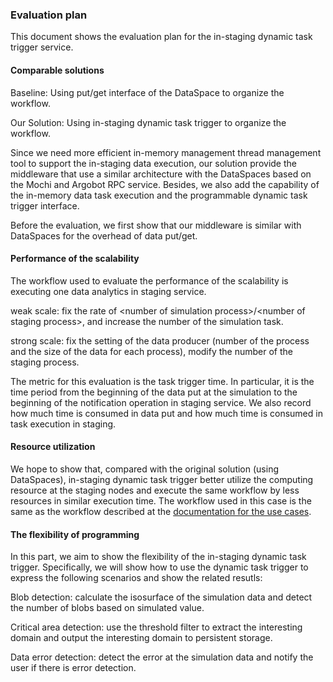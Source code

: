 ### Evaluation plan

This document shows the evaluation plan for the in-staging dynamic task trigger service.

#### Comparable solutions

Baseline: Using put/get interface of the DataSpace to organize the workflow.

Our Solution: Using in-staging dynamic task trigger to organize the workflow. 

Since we need more efficient in-memory management thread management tool to support the in-staging data execution, our solution provide the middleware that use a similar architecture with the DataSpaces based on the Mochi and Argobot RPC service. Besides, we also add the capability of the in-memory data task execution and the programmable dynamic task trigger interface.

Before the evaluation, we first show that our middleware is similar with DataSpaces for the overhead of data put/get.

#### Performance of the scalability

The workflow used to evaluate the performance of the scalability is executing one data analytics in staging service.

weak scale: fix the rate of \<number of simulation process\>/\<number of staging process\>, and increase the number of the simulation task.

strong scale: fix the setting of the data producer (number of the process and the size of the data for each process), modify the number of the staging process.
 
The metric for this evaluation is the task trigger time. In particular, it is the time period from the beginning of the data put at the simulation to the beginning of the notification operation in staging service. We also record how much time is consumed in data put and how much time is consumed in task execution in staging. 

#### Resource utilization

We hope to show that, compared with the original solution (using DataSpaces), in-staging dynamic task trigger better utilize the computing resource at the staging nodes and execute the same workflow by less resources in similar execution time. The workflow used in this case is the same as the workflow described at the [documentation for the use cases](./architectureAndUsecase).

#### The flexibility of programming

In this part, we aim to show the flexibility of the in-staging dynamic task trigger. Specifically, we will show how to use the dynamic task trigger to express the following scenarios and show the related resutls: 

Blob detection: calculate the isosurface of the simulation data and detect the number of blobs based on simulated value.

Critical area detection: use the threshold filter to extract the interesting domain and output the interesting domain to persistent storage.

Data error detection: detect the error at the simulation data and notify the user if there is error detection.